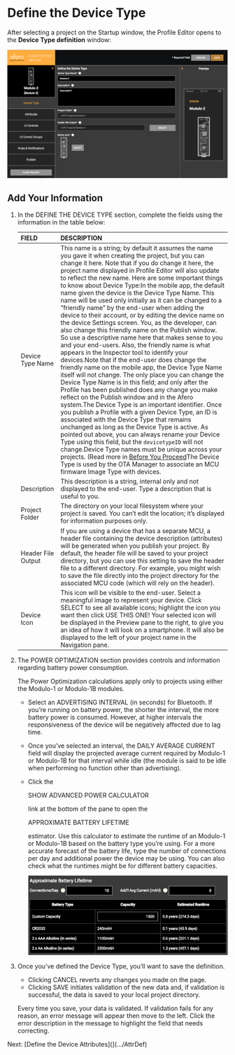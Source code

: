 # Define the Device Type

After selecting a project on the Startup window, the Profile Editor opens to the **Device Type definition** window:

![Device Type Definition Window](img/APE-DefineDvcType.png)

## Add Your Information

1. In the DEFINE THE DEVICE TYPE section, complete the fields using the information in the table below:

   | FIELD              | DESCRIPTION                                                  |
   | :----------------- | :----------------------------------------------------------- |
   | Device Type Name   | This name is a string; by default it assumes the name you gave it when creating the project, but you can change it here. Note that if you do change it here, the project name displayed in Profile Editor will also update to reflect the new name. Here are some important things to know about Device Type:In the mobile app, the default name given the device is the Device Type Name. This name will be used only initially as it can be changed to a “friendly name” by the end-user when adding the device to their account, or by editing the device name on the device Settings screen. You, as the developer, can also change this friendly name on the Publish window. So use a descriptive name here that makes sense to you and your end-users. Also, the friendly name is what appears in the Inspector tool to identify your devices.Note that if the end-user does change the friendly name on the mobile app, the Device Type Name itself will not change. The only place you can change the Device Type Name is in this field; and only after the Profile has been published does any change you make reflect on the Publish window and in the Afero system.The Device Type is an important identifier. Once you publish a Profile with a given Device Type, an ID is associated with the Device Type that remains unchanged as long as the Device Type is active. As pointed out above, you can always rename your Device Type using this field, but the `devicetypeID` will not change.Device Type names must be unique across your projects. (Read more in [Before You Proceed](](.../SelectProject#DOC-158).)The Device Type is used by the OTA Manager to associate an MCU firmware Image Type with devices. |
   | Description        | This description is a string, internal only and not displayed to the end-user. Type a description that is useful to you. |
   | Project Folder     | The directory on your local filesystem where your project is saved. You can’t edit the location; it’s displayed for information purposes only. |
   | Header File Output | If you are using a device that has a separate MCU, a header file containing the device description (attributes) will be generated when you publish your project. By default, the header file will be saved to your project directory, but you can use this setting to save the header file to a different directory. For example, you might wish to save the file directly into the project directory for the associated MCU code (which will rely on the header). |
   | Device Icon        | This icon will be visible to the end-user. Select a meaningful image to represent your device. Click SELECT to see all available icons; highlight the icon you want then click USE THIS ONE! Your selected icon will be displayed in the Preview pane to the right, to give you an idea of how it will look on a smartphone. It will also be displayed to the left of your project name in the Navigation pane. |

2. The POWER OPTIMIZATION section provides controls and information regarding battery power consumption.

   The Power Optimization calculations apply only to projects using either the Modulo-1 or Modulo-1B modules.

   

   - Select an ADVERTISING INTERVAL (in seconds) for Bluetooth. If you’re running on battery power, the shorter the interval, the more battery power is consumed. However, at higher intervals the responsiveness of the device will be negatively affected due to lag time.

   - Once you’ve selected an interval, the DAILY AVERAGE CURRENT field will display the projected average current required by Modulo-1 or Modulo-1B for that interval while idle (the module is said to be idle when performing no function other than advertising).

   - Click the

      

     SHOW ADVANCED POWER CALCULATOR

      

     link at the bottom of the pane to open the

      

     APPROXIMATE BATTERY LIFETIME

      

     estimator. Use this calculator to estimate the runtime of an Modulo-1 or Modulo-1B based on the battery type you’re using. For a more accurate forecast of the battery life, type the number of connections per day and additional power the device may be using. You can also check what the runtimes might be for different battery capacities.

     ![Approximate Battery Life Calculator](img/APE-ApproxBatteryLife.png)

3. Once you’ve defined the Device Type, you’ll want to save the definition.

   - Clicking CANCEL reverts any changes you made on the page.
   - Clicking SAVE initiates validation of the new data and, if validation is successful, the data is saved to your local project directory.

   Every time you save, your data is validated. If validation fails for any reason, an error message will appear then move to the left. Click the error description in the message to highlight the field that needs correcting.

   

 Next: [Define the Device Attributes](](.../AttrDef)